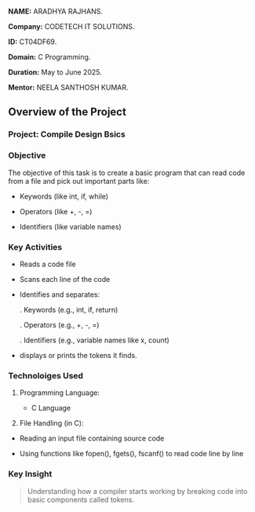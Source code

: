 **NAME:** ARADHYA RAJHANS.

**Company:** CODETECH IT SOLUTIONS.

**ID:** CT04DF69.

**Domain:** C Programming.

**Duration:** May to June 2025.

**Mentor:** NEELA SANTHOSH KUMAR.

## Overview of the Project

### Project: Compile Design Bsics

### Objective
 The objective of this task is to create a basic program that can read code from a file and pick out important parts like:

 - Keywords (like int, if, while)

 - Operators (like +, -, =)

 - Identifiers (like variable names)


### Key Activities

  - Reads a code file

  - Scans each line of the code

  - Identifies and separates:

    . Keywords (e.g., int, if, return)

    . Operators (e.g., +, -, =)

    . Identifiers (e.g., variable names like x, count)

  - displays or prints the tokens it finds.

### Technoloiges Used
1. Programming Language:

   - C Language 

 2. File Handling (in C):

   - Reading an input file containing source code

   - Using functions like fopen(), fgets(), fscanf() to read code line by line

### Key Insight 
> Understanding how a compiler starts working by breaking code into basic components called tokens.



  



